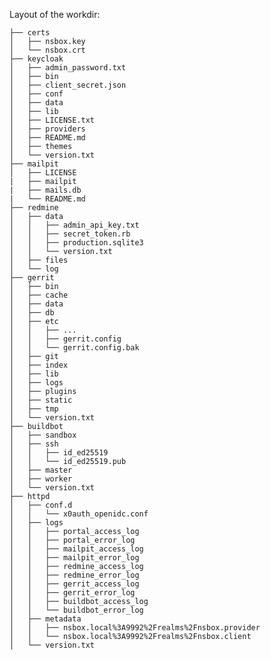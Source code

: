 Layout of the workdir:

    ├── certs
    │   ├── nsbox.key
    │   └── nsbox.crt
    ├── keycloak
    │   ├── admin_password.txt
    │   ├── bin
    │   ├── client_secret.json
    │   ├── conf
    │   ├── data
    │   ├── lib
    │   ├── LICENSE.txt
    │   ├── providers
    │   ├── README.md
    │   ├── themes
    │   └── version.txt
    ├── mailpit
    │   ├── LICENSE
    |   ├── mailpit
    |   ├── mails.db
    |   └── README.md
    ├── redmine
    │   ├── data
    │   │   ├── admin_api_key.txt
    │   │   ├── secret_token.rb
    │   │   ├── production.sqlite3
    │   │   └── version.txt
    │   ├── files
    │   └── log
    ├── gerrit
    │   ├── bin
    │   ├── cache
    │   ├── data
    │   ├── db
    │   ├── etc
    │   │   ├── ...
    │   │   ├── gerrit.config
    │   │   └── gerrit.config.bak
    │   ├── git
    │   ├── index
    │   ├── lib
    │   ├── logs
    │   ├── plugins
    │   ├── static
    │   ├── tmp
    │   └── version.txt
    ├── buildbot
    │   ├── sandbox
    │   ├── ssh
    │   │   ├── id_ed25519
    │   │   └── id_ed25519.pub
    │   ├── master
    │   ├── worker
    │   └── version.txt
    ├── httpd
    │   ├── conf.d
    │   │   └── x0auth_openidc.conf
    │   ├── logs
    │   │   ├── portal_access_log
    │   │   ├── portal_error_log
    │   │   ├── mailpit_access_log
    │   │   ├── mailpit_error_log
    │   │   ├── redmine_access_log
    │   │   ├── redmine_error_log
    │   │   ├── gerrit_access_log
    │   │   ├── gerrit_error_log
    │   │   ├── buildbot_access_log
    │   │   └── buildbot_error_log
    │   ├── metadata
    │   │   ├── nsbox.local%3A9992%2Frealms%2Fnsbox.provider
    │   │   └── nsbox.local%3A9992%2Frealms%2Fnsbox.client
    │   └── version.txt
